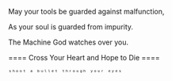 May your tools be guarded against malfunction,

As your soul is guarded from impurity.

The Machine God watches over you.

==== Cross Your Heart and Hope to Die ====

    ˢʰᵒᵒᵗ ᵃ ᵇᵘˡˡᵉᵗ ᵗʰʳᵒᵘᵍʰ ʸᵒᵘʳ ᵉʸᵉˢ
